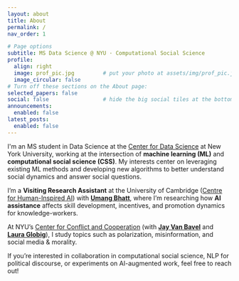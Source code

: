 ```yaml
---
layout: about
title: About
permalink: /
nav_order: 1

# Page options
subtitle: MS Data Science @ NYU · Computational Social Science
profile:
  align: right
  image: prof_pic.jpg         # put your photo at assets/img/prof_pic.jpg
  image_circular: false
# Turn off these sections on the About page:
selected_papers: false
social: false                 # hide the big social tiles at the bottom
announcements:
  enabled: false
latest_posts:
  enabled: false
---
```


I'm an MS student in Data Science at the [Center for Data Science](https://cds.nyu.edu/) at New York University, working at the intersection of **machine learning (ML)** and **computational social science (CSS)**. My interests center on leveraging existing ML methods and developing new algorithms to better understand social dynamics and answer social questions.

I’m a **Visiting Research Assistant** at the University of Cambridge ([Centre for Human-Inspired AI](https://www.chia.cam.ac.uk/)) with [**Umang Bhatt**](https://umangsbhatt.github.io/), where I’m researching how **AI assistance** affects skill development, incentives, and promotion dynamics for knowledge-workers.

At NYU’s [Center for Conflict and Cooperation](https://www.centerconflictcooperation.com/) (with [**Jay Van Bavel**](https://www.jayvanbavel.com/) and [**Laura Globig**](https://scholar.google.com/citations?user=LcdcXxUAAAAJ&hl=en)), I study topics such as polarization, misinformation, and social media & morality.

If you’re interested in collaboration in computational social science, NLP for political discourse, or experiments on AI-augmented work, feel free to reach out!
